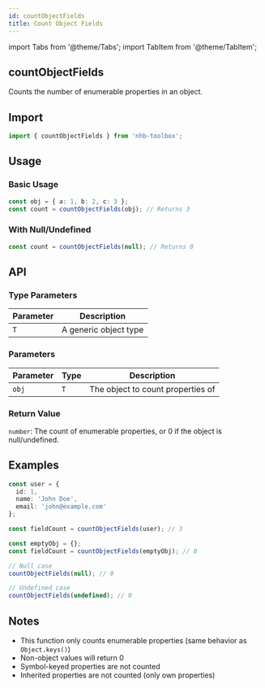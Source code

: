 ```yaml
---
id: countObjectFields
title: Count Object Fields
---
```


import Tabs from '@theme/Tabs';
import TabItem from '@theme/TabItem';

## countObjectFields

Counts the number of enumerable properties in an object.

## Import

```typescript
import { countObjectFields } from 'nhb-toolbox';
```

## Usage

### Basic Usage

```typescript
const obj = { a: 1, b: 2, c: 3 };
const count = countObjectFields(obj); // Returns 3
```

### With Null/Undefined

```typescript
const count = countObjectFields(null); // Returns 0
```

## API

### Type Parameters

| Parameter | Description |
|-----------|-------------|
| `T`       | A generic object type |

### Parameters

| Parameter | Type | Description |
|-----------|------|-------------|
| `obj`     | `T`  | The object to count properties of |

### Return Value

`number`: The count of enumerable properties, or 0 if the object is null/undefined.

## Examples

<Tabs>
<TabItem value="simple" label="Simple Object" default>

```typescript
const user = {
  id: 1,
  name: 'John Doe',
  email: 'john@example.com'
};

const fieldCount = countObjectFields(user); // 3
```

</TabItem>
<TabItem value="empty" label="Empty Object">

```typescript
const emptyObj = {};
const fieldCount = countObjectFields(emptyObj); // 0
```

</TabItem>
<TabItem value="edge" label="Edge Cases">

```typescript
// Null case
countObjectFields(null); // 0

// Undefined case
countObjectFields(undefined); // 0
```

</TabItem>
</Tabs>

## Notes

- This function only counts enumerable properties (same behavior as `Object.keys()`)
- Non-object values will return 0
- Symbol-keyed properties are not counted
- Inherited properties are not counted (only own properties)
